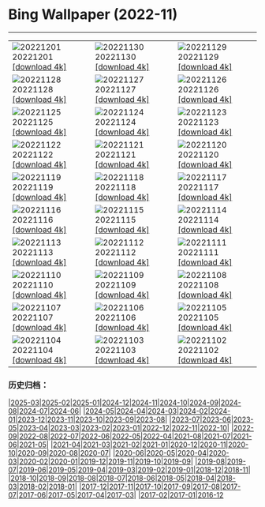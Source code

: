 # Bing Wallpaper (2022-11)
**************

<table><tr><td><img src="https://www.bing.com/th?id=OHR.RovinjCroatia_EN-US9834093615_1920x1080.jpg" alt="20221201"> 20221201 <a href="https://www.bing.com/th?id=OHR.RovinjCroatia_EN-US9834093615_UHD.jpg">[download 4k]</a></td><td><img src="https://www.bing.com/th?id=OHR.HeronGiving_EN-US9774285216_1920x1080.jpg" alt="20221130"> 20221130 <a href="https://www.bing.com/th?id=OHR.HeronGiving_EN-US9774285216_UHD.jpg">[download 4k]</a></td><td><img src="https://www.bing.com/th?id=OHR.RedPlanetDay_EN-US9693219784_1920x1080.jpg" alt="20221129"> 20221129 <a href="https://www.bing.com/th?id=OHR.RedPlanetDay_EN-US9693219784_UHD.jpg">[download 4k]</a></td></tr><tr><td><img src="https://www.bing.com/th?id=OHR.Cecropia_EN-US9602789937_1920x1080.jpg" alt="20221128"> 20221128 <a href="https://www.bing.com/th?id=OHR.Cecropia_EN-US9602789937_UHD.jpg">[download 4k]</a></td><td><img src="https://www.bing.com/th?id=OHR.OliveTreeDay_EN-US9460125670_1920x1080.jpg" alt="20221127"> 20221127 <a href="https://www.bing.com/th?id=OHR.OliveTreeDay_EN-US9460125670_UHD.jpg">[download 4k]</a></td><td><img src="https://www.bing.com/th?id=OHR.MonksMound_EN-US9323884241_1920x1080.jpg" alt="20221126"> 20221126 <a href="https://www.bing.com/th?id=OHR.MonksMound_EN-US9323884241_UHD.jpg">[download 4k]</a></td></tr><tr><td><img src="https://www.bing.com/th?id=OHR.CranberryBog_EN-US4145520322_1920x1080.jpg" alt="20221125"> 20221125 <a href="https://www.bing.com/th?id=OHR.CranberryBog_EN-US4145520322_UHD.jpg">[download 4k]</a></td><td><img src="https://www.bing.com/th?id=OHR.HelianthusAnnuus_EN-US9168789034_1920x1080.jpg" alt="20221124"> 20221124 <a href="https://www.bing.com/th?id=OHR.HelianthusAnnuus_EN-US9168789034_UHD.jpg">[download 4k]</a></td><td><img src="https://www.bing.com/th?id=OHR.Waterleidingduinen_EN-US9090200846_1920x1080.jpg" alt="20221123"> 20221123 <a href="https://www.bing.com/th?id=OHR.Waterleidingduinen_EN-US9090200846_UHD.jpg">[download 4k]</a></td></tr><tr><td><img src="https://www.bing.com/th?id=OHR.FIFA2022_EN-US9006895256_1920x1080.jpg" alt="20221122"> 20221122 <a href="https://www.bing.com/th?id=OHR.FIFA2022_EN-US9006895256_UHD.jpg">[download 4k]</a></td><td><img src="https://www.bing.com/th?id=OHR.LandartPainting_EN-US8910164390_1920x1080.jpg" alt="20221121"> 20221121 <a href="https://www.bing.com/th?id=OHR.LandartPainting_EN-US8910164390_UHD.jpg">[download 4k]</a></td><td><img src="https://www.bing.com/th?id=OHR.ZNPVR_EN-US8821805600_1920x1080.jpg" alt="20221120"> 20221120 <a href="https://www.bing.com/th?id=OHR.ZNPVR_EN-US8821805600_UHD.jpg">[download 4k]</a></td></tr><tr><td><img src="https://www.bing.com/th?id=OHR.IslamicArt_EN-US8618450174_1920x1080.jpg" alt="20221119"> 20221119 <a href="https://www.bing.com/th?id=OHR.IslamicArt_EN-US8618450174_UHD.jpg">[download 4k]</a></td><td><img src="https://www.bing.com/th?id=OHR.McKenzieRiverTrail_EN-US2967958579_1920x1080.jpg" alt="20221118"> 20221118 <a href="https://www.bing.com/th?id=OHR.McKenzieRiverTrail_EN-US2967958579_UHD.jpg">[download 4k]</a></td><td><img src="https://www.bing.com/th?id=OHR.Unesco50_EN-US1537915198_1920x1080.jpg" alt="20221117"> 20221117 <a href="https://www.bing.com/th?id=OHR.Unesco50_EN-US1537915198_UHD.jpg">[download 4k]</a></td></tr><tr><td><img src="https://www.bing.com/th?id=OHR.LontraCanadensis_EN-US1791102347_1920x1080.jpg" alt="20221116"> 20221116 <a href="https://www.bing.com/th?id=OHR.LontraCanadensis_EN-US1791102347_UHD.jpg">[download 4k]</a></td><td><img src="https://www.bing.com/th?id=OHR.SanGiovanni_EN-US1675492729_1920x1080.jpg" alt="20221115"> 20221115 <a href="https://www.bing.com/th?id=OHR.SanGiovanni_EN-US1675492729_UHD.jpg">[download 4k]</a></td><td><img src="https://www.bing.com/th?id=OHR.PunchBowl_EN-US0351920520_1920x1080.jpg" alt="20221114"> 20221114 <a href="https://www.bing.com/th?id=OHR.PunchBowl_EN-US0351920520_UHD.jpg">[download 4k]</a></td></tr><tr><td><img src="https://www.bing.com/th?id=OHR.HainesEagle_EN-US1470582706_1920x1080.jpg" alt="20221113"> 20221113 <a href="https://www.bing.com/th?id=OHR.HainesEagle_EN-US1470582706_UHD.jpg">[download 4k]</a></td><td><img src="https://www.bing.com/th?id=OHR.WomensMemorialMall_EN-US1199151625_1920x1080.jpg" alt="20221112"> 20221112 <a href="https://www.bing.com/th?id=OHR.WomensMemorialMall_EN-US1199151625_UHD.jpg">[download 4k]</a></td><td><img src="https://www.bing.com/th?id=OHR.BadLightning_EN-US0865590962_1920x1080.jpg" alt="20221111"> 20221111 <a href="https://www.bing.com/th?id=OHR.BadLightning_EN-US0865590962_UHD.jpg">[download 4k]</a></td></tr><tr><td><img src="https://www.bing.com/th?id=OHR.HedgehogNest_EN-US0590169065_1920x1080.jpg" alt="20221110"> 20221110 <a href="https://www.bing.com/th?id=OHR.HedgehogNest_EN-US0590169065_UHD.jpg">[download 4k]</a></td><td><img src="https://www.bing.com/th?id=OHR.YiPeng_EN-US0467115147_1920x1080.jpg" alt="20221109"> 20221109 <a href="https://www.bing.com/th?id=OHR.YiPeng_EN-US0467115147_UHD.jpg">[download 4k]</a></td><td><img src="https://www.bing.com/th?id=OHR.CrestedButteEclispe_EN-US0408360129_1920x1080.jpg" alt="20221108"> 20221108 <a href="https://www.bing.com/th?id=OHR.CrestedButteEclispe_EN-US0408360129_UHD.jpg">[download 4k]</a></td></tr><tr><td><img src="https://www.bing.com/th?id=OHR.MarathonSunday_EN-US0342685769_1920x1080.jpg" alt="20221107"> 20221107 <a href="https://www.bing.com/th?id=OHR.MarathonSunday_EN-US0342685769_UHD.jpg">[download 4k]</a></td><td><img src="https://www.bing.com/th?id=OHR.Trossachs_EN-US0183507678_1920x1080.jpg" alt="20221106"> 20221106 <a href="https://www.bing.com/th?id=OHR.Trossachs_EN-US0183507678_UHD.jpg">[download 4k]</a></td><td><img src="https://www.bing.com/th?id=OHR.Deities_EN-US8555427337_1920x1080.jpg" alt="20221105"> 20221105 <a href="https://www.bing.com/th?id=OHR.Deities_EN-US8555427337_UHD.jpg">[download 4k]</a></td></tr><tr><td><img src="https://www.bing.com/th?id=OHR.AmboseliBioshere_EN-US9391999022_1920x1080.jpg" alt="20221104"> 20221104 <a href="https://www.bing.com/th?id=OHR.AmboseliBioshere_EN-US9391999022_UHD.jpg">[download 4k]</a></td><td><img src="https://www.bing.com/th?id=OHR.SpruceGoose_EN-US0021752220_1920x1080.jpg" alt="20221103"> 20221103 <a href="https://www.bing.com/th?id=OHR.SpruceGoose_EN-US0021752220_UHD.jpg">[download 4k]</a></td><td><img src="https://www.bing.com/th?id=OHR.Calacas_EN-US6430903741_1920x1080.jpg" alt="20221102"> 20221102 <a href="https://www.bing.com/th?id=OHR.Calacas_EN-US6430903741_UHD.jpg">[download 4k]</a></td></tr></table>

### 历史归档：

|[2025-03](/../2025-03/2025-03.md)|[2025-02](/../2025-02/2025-02.md)|[2025-01](/../2025-01/2025-01.md)|[2024-12](/../2024-12/2024-12.md)|[2024-11](/../2024-11/2024-11.md)|[2024-10](/../2024-10/2024-10.md)|[2024-09](/../2024-09/2024-09.md)|[2024-08](/../2024-08/2024-08.md)|[2024-07](/../2024-07/2024-07.md)|[2024-06](/../2024-06/2024-06.md)|
|[2024-05](/../2024-05/2024-05.md)|[2024-04](/../2024-04/2024-04.md)|[2024-03](/../2024-03/2024-03.md)|[2024-02](/../2024-02/2024-02.md)|[2024-01](/../2024-01/2024-01.md)|[2023-12](/../2023-12/2023-12.md)|[2023-11](/../2023-11/2023-11.md)|[2023-10](/../2023-10/2023-10.md)|[2023-09](/../2023-09/2023-09.md)|[2023-08](/../2023-08/2023-08.md)|
|[2023-07](/../2023-07/2023-07.md)|[2023-06](/../2023-06/2023-06.md)|[2023-05](/../2023-05/2023-05.md)|[2023-04](/../2023-04/2023-04.md)|[2023-03](/../2023-03/2023-03.md)|[2023-02](/../2023-02/2023-02.md)|[2023-01](/../2023-01/2023-01.md)|[2022-12](/../2022-12/2022-12.md)|[2022-11](/2022-11.md)|[2022-10](/../2022-10/2022-10.md)|
|[2022-09](/../2022-09/2022-09.md)|[2022-08](/../2022-08/2022-08.md)|[2022-07](/../2022-07/2022-07.md)|[2022-06](/../2022-06/2022-06.md)|[2022-05](/../2022-05/2022-05.md)|[2022-04](/../2022-04/2022-04.md)|[2021-08](/../2021-08/2021-08.md)|[2021-07](/../2021-07/2021-07.md)|[2021-06](/../2021-06/2021-06.md)|[2021-05](/../2021-05/2021-05.md)|
|[2021-04](/../2021-04/2021-04.md)|[2021-03](/../2021-03/2021-03.md)|[2021-02](/../2021-02/2021-02.md)|[2021-01](/../2021-01/2021-01.md)|[2020-12](/../2020-12/2020-12.md)|[2020-11](/../2020-11/2020-11.md)|[2020-10](/../2020-10/2020-10.md)|[2020-09](/../2020-09/2020-09.md)|[2020-08](/../2020-08/2020-08.md)|[2020-07](/../2020-07/2020-07.md)|
|[2020-06](/../2020-06/2020-06.md)|[2020-05](/../2020-05/2020-05.md)|[2020-04](/../2020-04/2020-04.md)|[2020-03](/../2020-03/2020-03.md)|[2020-02](/../2020-02/2020-02.md)|[2020-01](/../2020-01/2020-01.md)|[2019-12](/../2019-12/2019-12.md)|[2019-11](/../2019-11/2019-11.md)|[2019-10](/../2019-10/2019-10.md)|[2019-09](/../2019-09/2019-09.md)|
|[2019-08](/../2019-08/2019-08.md)|[2019-07](/../2019-07/2019-07.md)|[2019-06](/../2019-06/2019-06.md)|[2019-05](/../2019-05/2019-05.md)|[2019-04](/../2019-04/2019-04.md)|[2019-03](/../2019-03/2019-03.md)|[2019-02](/../2019-02/2019-02.md)|[2019-01](/../2019-01/2019-01.md)|[2018-12](/../2018-12/2018-12.md)|[2018-11](/../2018-11/2018-11.md)|
|[2018-10](/../2018-10/2018-10.md)|[2018-09](/../2018-09/2018-09.md)|[2018-08](/../2018-08/2018-08.md)|[2018-07](/../2018-07/2018-07.md)|[2018-06](/../2018-06/2018-06.md)|[2018-05](/../2018-05/2018-05.md)|[2018-04](/../2018-04/2018-04.md)|[2018-03](/../2018-03/2018-03.md)|[2018-02](/../2018-02/2018-02.md)|[2018-01](/../2018-01/2018-01.md)|
|[2017-12](/../2017-12/2017-12.md)|[2017-11](/../2017-11/2017-11.md)|[2017-10](/../2017-10/2017-10.md)|[2017-09](/../2017-09/2017-09.md)|[2017-08](/../2017-08/2017-08.md)|[2017-07](/../2017-07/2017-07.md)|[2017-06](/../2017-06/2017-06.md)|[2017-05](/../2017-05/2017-05.md)|[2017-04](/../2017-04/2017-04.md)|[2017-03](/../2017-03/2017-03.md)|
|[2017-02](/../2017-02/2017-02.md)|[2017-01](/../2017-01/2017-01.md)|[2016-12](/../2016-12/2016-12.md)